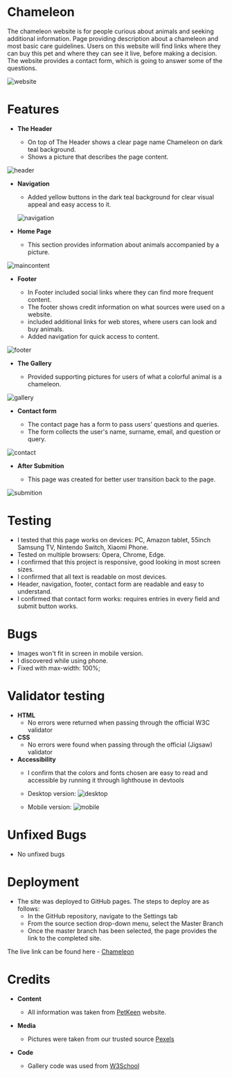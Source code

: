 # Chameleon

The chameleon website is for people curious about  animals and seeking additional information. Page providing description about a chameleon and most basic care guidelines. Users on this website will find links where they can buy this pet and where they can see it live, before making a decision. The website provides a contact form, which is going to answer some of the questions.

![website](media/readme/website.png)

# Features

- __The Header__

  - On top of The Header shows a clear page name Chameleon on dark teal background.
  - Shows a picture that describes the page content.

![header](media/readme/header.png)

- __Navigation__

  - Added yellow buttons in the dark teal background for clear visual appeal and easy access to it.
  
  ![navigation](media/readme/navigation.png)

- __Home Page__

  - This section provides information about animals accompanied by a picture.
  
 ![maincontent](media/readme/indexcontent.png)
 
- __Footer__

  - In Footer included social links where they can find more frequent content.
  - The footer shows credit information on what sources were used on a website.
  - included additional links for web stores, where users can look and buy animals.
  - Added navigation for quick access to content.

![footer](media/readme/footer1.png)

- __The Gallery__

  - Provided supporting pictures for users of what a colorful animal is a chameleon.

![gallery](media/readme/gallery.png)

- __Contact form__

  - The contact page has a form to pass users' questions and queries.
  - The form collects the user's name, surname, email, and question or query.

![contact](media/readme/contactform.png)

- __After Submition__

  - This page was created for better user transition back to the page.
 
![submition](media/readme/submitedform.png)


# Testing

  - I tested that this page works on devices: PC, Amazon tablet, 55inch Samsung TV, Nintendo Switch, Xiaomi Phone.
  - Tested on multiple browsers: Opera, Chrome, Edge.
  - I confirmed that this project is responsive, good looking in most screen sizes.
  - I confirmed that all text is readable on most devices.
  - Header, navigation, footer, contact form are readable and easy to understand.
  - I confirmed that contact form works: requires entries in every field and submit button works.

# Bugs

- Images won't fit in screen in mobile version.
- I discovered while using phone.
- Fixed with  max-width: 100%;

# Validator testing

- __HTML__
  - No errors were returned when passing through the official W3C validator
- __CSS__
  - No errors were found when passing through the official (Jigsaw) validator
- __Accessibility__
  - I confirm that the colors and fonts chosen are easy to read and accessible by running it through lighthouse in devtools

  - Desktop version:
![desktop](media/readme/desktopscore.png)

  - Mobile version:
![mobile](media/readme/mobilescore.png)

# Unfixed Bugs

  - No unfixed bugs

# Deployment

- The site was deployed to GitHub pages. The steps to deploy are as follows: 
  - In the GitHub repository, navigate to the Settings tab 
  - From the source section drop-down menu, select the Master Branch
  - Once the master branch has been selected, the page provides the link to the completed site.

The live link can be found here - [Chameleon](https://minow3.github.io/Chameleon/index.html)

# Credits

- __Content__

  - All information was taken from [PetKeen](https://petkeen.com/do-chameleons-make-good-pets/) website.

- __Media__

  - Pictures were taken from our trusted source [Pexels](http://www.pexels.com)

- __Code__

  - Gallery code was used from [W3School](https://www.w3schools.com/howto/howto_css_image_grid_responsive.asp)
